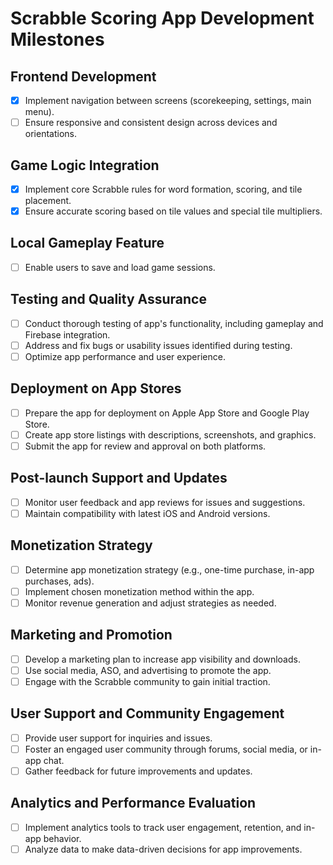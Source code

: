 # Scrabble Scoring App Development Milestones

## Frontend Development
- [x] Implement navigation between screens (scorekeeping, settings, main menu).
- [ ] Ensure responsive and consistent design across devices and orientations.

## Game Logic Integration
- [x] Implement core Scrabble rules for word formation, scoring, and tile placement.
- [x] Ensure accurate scoring based on tile values and special tile multipliers.

## Local Gameplay Feature
- [ ] Enable users to save and load game sessions.

## Testing and Quality Assurance
- [ ] Conduct thorough testing of app's functionality, including gameplay and Firebase integration.
- [ ] Address and fix bugs or usability issues identified during testing.
- [ ] Optimize app performance and user experience.

## Deployment on App Stores
- [ ] Prepare the app for deployment on Apple App Store and Google Play Store.
- [ ] Create app store listings with descriptions, screenshots, and graphics.
- [ ] Submit the app for review and approval on both platforms.

## Post-launch Support and Updates
- [ ] Monitor user feedback and app reviews for issues and suggestions.
- [ ] Maintain compatibility with latest iOS and Android versions.

## Monetization Strategy
- [ ] Determine app monetization strategy (e.g., one-time purchase, in-app purchases, ads).
- [ ] Implement chosen monetization method within the app.
- [ ] Monitor revenue generation and adjust strategies as needed.

## Marketing and Promotion
- [ ] Develop a marketing plan to increase app visibility and downloads.
- [ ] Use social media, ASO, and advertising to promote the app.
- [ ] Engage with the Scrabble community to gain initial traction.

## User Support and Community Engagement
- [ ] Provide user support for inquiries and issues.
- [ ] Foster an engaged user community through forums, social media, or in-app chat.
- [ ] Gather feedback for future improvements and updates.

## Analytics and Performance Evaluation
- [ ] Implement analytics tools to track user engagement, retention, and in-app behavior.
- [ ] Analyze data to make data-driven decisions for app improvements.
